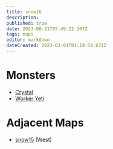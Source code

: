 ```yaml
---
title: snow16
description: 
published: true
date: 2023-08-21T05:49:22.307Z
tags: maps
editor: markdown
dateCreated: 2023-03-01T01:19:59.671Z
---
```


# Monsters
 * [Crystal](/monsters/crystal)
 * [Worker Yeti](/monsters/worker-yeti)

# Adjacent Maps
 * [snow15](/maps/snow15) (West)
